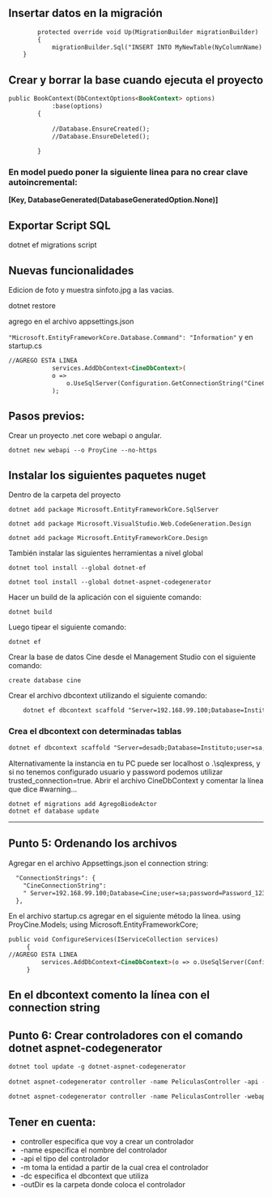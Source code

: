 ## Insertar datos en la migración
```html
        protected override void Up(MigrationBuilder migrationBuilder)
        {
            migrationBuilder.Sql("INSERT INTO MyNewTable(NyColumnName) Values('Test')");
	}
```
## Crear y borrar la base cuando ejecuta el proyecto

```html
public BookContext(DbContextOptions<BookContext> options)
            :base(options)
        {
             
            //Database.EnsureCreated();
            //Database.EnsureDeleted();
            
        }
```
### En model puedo poner la siguiente linea para no crear clave autoincremental:
  
  <b>[Key, DatabaseGenerated(DatabaseGeneratedOption.None)]    </b>

## Exportar Script SQL

 dotnet ef migrations script

## Nuevas funcionalidades

Edicion de foto y muestra sinfoto.jpg a las vacias.

dotnet restore

agrego en el archivo appsettings.json

`
"Microsoft.EntityFrameworkCore.Database.Command": "Information"
`
y en startup.cs

```html
//AGREGO ESTA LINEA
            services.AddDbContext<CineDbContext>(
            o => 
                o.UseSqlServer(Configuration.GetConnectionString("CineConnectionString")).EnableSensitiveDataLogging()
            );
```

## Pasos previos:

Crear un proyecto .net core webapi o angular.

`
dotnet new webapi --o ProyCine --no-https
`

## Instalar los siguientes paquetes nuget
Dentro de la carpeta del proyecto 

    dotnet add package Microsoft.EntityFrameworkCore.SqlServer
    
    dotnet add package Microsoft.VisualStudio.Web.CodeGeneration.Design
    
    dotnet add package Microsoft.EntityFrameworkCore.Design 

También instalar las siguientes herramientas a nivel global

    dotnet tool install --global dotnet-ef 
    
    dotnet tool install --global dotnet-aspnet-codegenerator

Hacer un build de la aplicación con el siguiente comando:

	dotnet build


Luego tipear el siguiente comando:

	dotnet ef

Crear la base de datos Cine desde el Management Studio con el siguiente comando:

	create database cine

Crear el archivo dbcontext utilizando el siguiente comando:
```html
    dotnet ef dbcontext scaffold "Server=192.168.99.100;Database=Instituto;user=sa;password=Password_123; "  Microsoft.EntityFrameworkCore.Sqlserver   -o Models -c InstitutoDbContext
```

### Crea el dbcontext con determinadas tablas
```html
dotnet ef dbcontext scaffold "Server=desadb;Database=Instituto;user=sa;password=Password_123; "  Microsoft.EntityFrameworkCore.Sqlserver   -o Models -c InstitutoDbContext -t Afiliados -t Localidades
```
Alternativamente la instancia en tu PC puede ser localhost o .\sqlexpress, y si no tenemos configurado usuario y password podemos utilizar trusted_connection=true.
Abrir el archivo CineDbContext y comentar la línea que dice #warning...


	dotnet ef migrations add AgregoBiodeActor
	dotnet ef database update
---
## Punto 5: Ordenando los archivos

Agregar en el archivo Appsettings.json el connection string:
```html
  "ConnectionStrings": {
    "CineConnectionString": 
    " Server=192.168.99.100;Database=Cine;user=sa;password=Password_123; "
  },
```
En el archivo startup.cs agregar en el siguiente método la línea.
using ProyCine.Models;
using Microsoft.EntityFrameworkCore;


   ```html
   public void ConfigureServices(IServiceCollection services)
        {
//AGREGO ESTA LINEA
            services.AddDbContext<CineDbContext>(o => o.UseSqlServer(Configuration.GetConnectionString("CineConnectionString")));
        }
```

En el dbcontext comento la línea con el connection string
---
## Punto 6: Crear controladores con el comando dotnet aspnet-codegenerator
```html   
dotnet tool update -g dotnet-aspnet-codegenerator
    
dotnet aspnet-codegenerator controller -name PeliculasController -api -m Pelicula -dc CineDbContext -outDir Controllers
    
dotnet aspnet-codegenerator controller -name PeliculasController -webapp -m Pelicula -dc CineDbContext -outDir Controllers
```
## Tener en cuenta:

-	controller especifica que voy a crear un controlador
-	-name especifica el nombre del controlador
-	-api  el tipo del controlador
-	-m toma la entidad a partir de la cual crea el controlador
-	-dc especifica el dbcontext que utiliza
-	-outDir es la carpeta donde coloca el controlador
